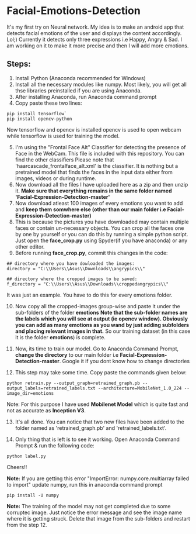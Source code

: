 # Facial-Emotions-Detection
It's my first try on Neural network. My idea is to make an android app that detects facial emotions of the user and displays the content accordingly. Lol;)
Currently it detects only three expressions i.e Happy, Angry & Sad. I am working on it to make it more precise and then I will add more emotions.

## Steps:
1. Install Python (Anaconda recommended for Windows)
2. Install all the necessary modules like numpy. Most likely, you will get all thse libraries preinstalled if you are using Anaconda.
3. After installing Anaconda, run Anaconda command prompt
4. Copy paste these two lines:

```
pip install tensorflow`
pip install opencv-python
```
Now tensorflow and opencv is installed
opencv is used to open webcam while tensorflow is used for training the model.

5. I'm using the "Frontal Face Alt" Classifier for detecting the presence of Face in the WebCam. This file is included with this repository. You can find the other classifiers
Please note that 'haarcascade_frontalface_alt.xml' is the classifier. It is nothing but a pretrained model that finds the faces in the input data either from images, videos or during runtime.
6. Now download all the files I have uploaded here as a zip and then unzip it. **Make sure that everything remains in the same folder named 'Facial-Expression-Detection-master'**
7. Now download atleast 100 images of every emotions you want to add and **keep them somwhere else (other than our main folder i.e Facial-Expression-Detection-master)**
8. This is because the pictures you have downloaded may contain multiple faces or contain un-necessary objects. You can crop all the faces one by one by yourself or you can do this by running a simple python script. Just open the **face_crop.py** using Spyder(if you have anaconda) or any other editor.
9. Before running **face_crop.py**, commit this changes in the code:
```
## directory where you have dowloaded the images:
directory = "C:\\Users\\Asus\\Downloads\\angrypics\\"

## directory where the cropped images to be saved:
f_directory = "C:\\Users\\Asus\\Downloads\\croppedangrypics\\"
```
It was just an example. You have to do this for every emotions folder. 

10. Now copy all the cropped-images group-wise and paste it under the sub-folders of the folder **emotions**
 **Note that the sub-folder names are the labels which you will see at output (ie opencv window). Obviously you can add as many emotions as you wand by just adding subfolders and placing relevant images in that.**
 So our training dataset (in this case it is the folder **emotions**) is complete.
 
 11. Now, its time to train our model. 
 Go to Anaconda Command Prompt, **change the directory** to our main folder i.e **Facial-Expression-Detection-master**. Google it if you dont know how to change directories
 
 12. This step may take some time. Copy paste the commands given below:
 ```
 python retrain.py --output_graph=retrained_graph.pb --output_labels=retrained_labels.txt --architecture=MobileNet_1.0_224 --image_dir=emotions
 ```
 Note: For this purpose I have used **Mobilenet Model** which is quite fast and not as accurate as **Inception V3**.
 
 13. It's all done. You can notice that two new files have been added to the folder named as 'retrained_graph.pb' and 'retrained_labels.txt'.
 
14. Only thing that is left is to see it working. Open Anaconda Command Prompt & run the following code:
```
python label.py
```
Cheers!!






**Note:** If you are getting this error "ImportError: numpy.core.multiarray failed to import"  update numpy, run this in anaconda command prompt
```
pip install -U numpy
```
 **Note:** The training of the model may not get completed due to some corruptec image. Just notice the error message and see the image name where it is getting struck. Delete that image from the sub-folders and restart from the step 12.
